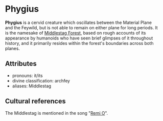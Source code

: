 # Phygius

**Phygius** is a cervid creature which oscillates between the Material Plane and the Feywild, but is not able to remain on either plane for long periods. It is the namesake of [Middlestag Forest](../../mote/esterfell/lenya/middlestag-forest), based on rough accounts of its appearance by humanoids who have seen brief glimpses of it throughout history, and it primarily resides within the forest's boundaries across both planes.

## Attributes

- pronouns: it/its
- divine classification: archfey
- aliases: Middlestag

## Cultural references

The Middlestag is mentioned in the song "[Remi O](../../lore/remi-o.md)".

